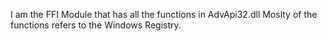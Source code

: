 I am the FFI Module that has all the functions in AdvApi32.dll
Moslty of the functions refers to the Windows Registry.